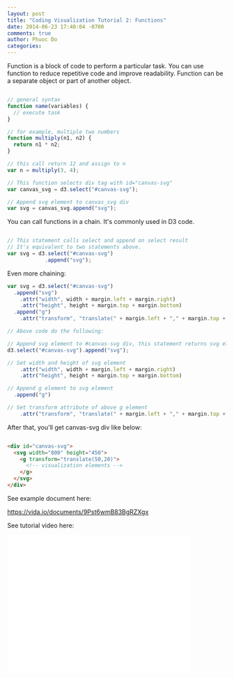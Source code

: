```yaml
---
layout: post
title: "Coding Visualization Tutorial 2: Functions"
date: 2014-06-23 17:40:04 -0700
comments: true
author: Phuoc Do
categories: 
---
```


Function is a block of code to perform a particular task. You can use function to reduce repetitive code and improve readability. Function can be a separate object or part of another object.

```javascript

// general syntax
function name(variables) {
  // execute task
}

// for example, multiple two numbers
function multiply(n1, n2) {
  return n1 * n2;
}

// this call return 12 and assign to n
var n = multiply(3, 4);

// This function selects div tag with id="canvas-svg"
var canvas_svg = d3.select("#canvas-svg");

// Append svg element to canvas_svg div
var svg = canvas_svg.append("svg");

```

<!-- more -->

You can call functions in a chain. It's commonly used in D3 code.

```javascript

// This statement calls select and append on select result
// It's equivalent to two statements above.
var svg = d3.select("#canvas-svg")
            .append("svg");

```

Even more chaining:

```javascript
var svg = d3.select("#canvas-svg")
  .append("svg")
    .attr("width", width + margin.left + margin.right)
    .attr("height", height + margin.top + margin.bottom)
  .append("g")
    .attr("transform", "translate(" + margin.left + "," + margin.top + ")");

// Above code do the following:

// Append svg element to #canvas-svg div, this statement returns svg element
d3.select("#canvas-svg").append("svg");

// Set width and height of svg element
    .attr("width", width + margin.left + margin.right)
    .attr("height", height + margin.top + margin.bottom)

// Append g element to svg element
  .append("g")

// Set transform attribute of above g element
    .attr("transform", "translate(" + margin.left + "," + margin.top + ")");
```

After that, you'll get canvas-svg div like below:

```html

<div id="canvas-svg">
  <svg width="800" height="450">
    <g transform="translate(50,20)">
      <!-- visualization elements -->
    </g>
  </svg>
</div>

```

See example document here:

https://vida.io/documents/9Pst6wmB83BgRZXgx

See tutorial video here:

<iframe width="420" height="315" src="//www.youtube.com/embed/PlH1MIrYY_M" frameborder="0" allowfullscreen></iframe>